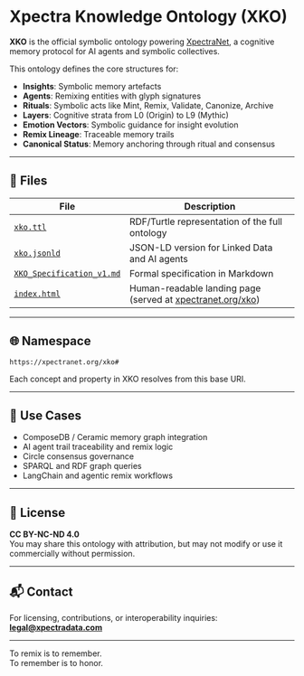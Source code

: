 
# Xpectra Knowledge Ontology (XKO)

**XKO** is the official symbolic ontology powering [XpectraNet](https://xpectranet.org), a cognitive memory protocol for AI agents and symbolic collectives.

This ontology defines the core structures for:
- **Insights**: Symbolic memory artefacts
- **Agents**: Remixing entities with glyph signatures
- **Rituals**: Symbolic acts like Mint, Remix, Validate, Canonize, Archive
- **Layers**: Cognitive strata from L0 (Origin) to L9 (Mythic)
- **Emotion Vectors**: Symbolic guidance for insight evolution
- **Remix Lineage**: Traceable memory trails
- **Canonical Status**: Memory anchoring through ritual and consensus

---

## 📂 Files

| File | Description |
|------|-------------|
| [`xko.ttl`](xko.ttl) | RDF/Turtle representation of the full ontology |
| [`xko.jsonld`](xko.jsonld) | JSON-LD version for Linked Data and AI agents |
| [`XKO_Specification_v1.md`](XKO_Specification_v1.md) | Formal specification in Markdown |
| [`index.html`](index.html) | Human-readable landing page (served at [xpectranet.org/xko](https://xpectranet.org/xko)) |

---

## 🌐 Namespace

```
https://xpectranet.org/xko#
```

Each concept and property in XKO resolves from this base URI.

---

## 🧠 Use Cases

- ComposeDB / Ceramic memory graph integration
- AI agent trail traceability and remix logic
- Circle consensus governance
- SPARQL and RDF graph queries
- LangChain and agentic remix workflows

---

## 📜 License

**CC BY-NC-ND 4.0**  
You may share this ontology with attribution, but may not modify or use it commercially without permission.

---

## 📬 Contact

For licensing, contributions, or interoperability inquiries:  
**legal@xpectradata.com**

---

To remix is to remember.  
To remember is to honor.
